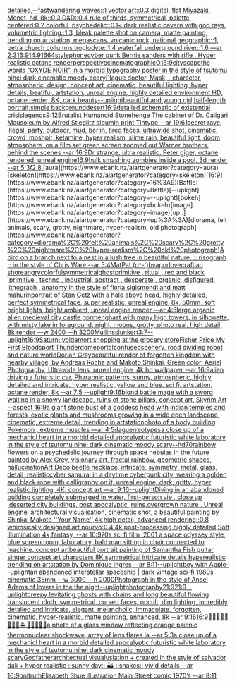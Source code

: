 [detailed,](https://www.ebank.nz/aiartgenerator?category=detailed%2C)[--fast](https://www.ebank.nz/aiartgenerator?category=--fast)[wandering waves::1 vector art::0.3 digital, flat Miyazaki, Monet, hd, 8k::0.3 D&D::0.4 rule of thirds, symmetrical, palette, centered:0.2 colorful, psychedelic::0.1](https://www.ebank.nz/aiartgenerator?category=wandering%20waves%3A%3A1%20vector%20art%3A%3A0.3%20digital%2C%20flat%20Miyazaki%2C%20Monet%2C%20hd%2C%208k%3A%3A0.3%20D%26D%3A%3A0.4%20rule%20of%20thirds%2C%20symmetrical%2C%20palette%2C%20centered%3A0.2%20colorful%2C%20psychedelic%3A%3A0.1)[< dark realistic cavern with god rays, volumetric lighting::1.3, bleak palette shot on camera, matte painting, trending on artstation, megascans, volcanic rock, national geographic::1, petra church collumns troglodyte::1.4 waterfall underground river::1.6 —ar 2:3](https://www.ebank.nz/aiartgenerator?category=%3C%20dark%20realistic%20cavern%20with%20god%20rays%2C%20volumetric%20lighting%3A%3A1.3%2C%20bleak%20palette%20shot%20on%20camera%2C%20matte%20painting%2C%20trending%20on%20artstation%2C%20megascans%2C%20volcanic%20rock%2C%20national%20geographic%3A%3A1%2C%20petra%20church%20collumns%20troglodyte%3A%3A1.4%20waterfall%20underground%20river%3A%3A1.6%20%E2%80%94ar%202%3A3)[16:9](https://www.ebank.nz/aiartgenerator?category=16%3A9)[14:9](https://www.ebank.nz/aiartgenerator?category=14%3A9)[1664](https://www.ebank.nz/aiartgenerator?category=1664)[style](https://www.ebank.nz/aiartgenerator?category=style)[phone](https://www.ebank.nz/aiartgenerator?category=phone)[cyber punk Bernie sanders with rifle . Hyper realistic octane render](https://www.ebank.nz/aiartgenerator?category=cyber%20punk%20Bernie%20sanders%20with%20rifle%20.%20Hyper%20realistic%20octane%20render)[perspective](https://www.ebank.nz/aiartgenerator?category=perspective)[cinematographic](https://www.ebank.nz/aiartgenerator?category=cinematographic)[O](https://www.ebank.nz/aiartgenerator?category=O)[16:9](https://www.ebank.nz/aiartgenerator?category=16%3A9)[cityscape](https://www.ebank.nz/aiartgenerator?category=cityscape)[the words "OXYDE NOIR" in a morbid typography poster in the style of tsutomu nihei dark cinematic moody scary](https://www.ebank.nz/aiartgenerator?category=the%20words%20%22OXYDE%20NOIR%22%20in%20a%20morbid%20typography%20poster%20in%20the%20style%20of%20tsutomu%20nihei%20dark%20cinematic%20moody%20scary)[Plague doctor, Mask, , character, atmospheric, design, concept art, cinematic, beautiful lighting, hyper details, beatiful, artstation, unreal engine, highly detailed environment HD, octane render, 8K, dark beauty](https://www.ebank.nz/aiartgenerator?category=Plague%20doctor%2C%20Mask%2C%20%2C%20character%2C%20atmospheric%2C%20design%2C%20concept%20art%2C%20cinematic%2C%20beautiful%20lighting%2C%20hyper%20details%2C%20beatiful%2C%20artstation%2C%20unreal%20engine%2C%20highly%20detailed%20environment%20HD%2C%20octane%20render%2C%208K%2C%20dark%20beauty)[--uplight](https://www.ebank.nz/aiartgenerator?category=--uplight)[beautiful and young girl,half-length portrait,simple background](https://www.ebank.nz/aiartgenerator?category=beautiful%20and%20young%20girl%2Chalf-length%20portrait%2Csimple%20background)[desert](https://www.ebank.nz/aiartgenerator?category=desert)[16:9](https://www.ebank.nz/aiartgenerator?category=16%3A9)[detailed schematic of existential crisis](https://www.ebank.nz/aiartgenerator?category=detailed%20schematic%20of%20existential%20crisis)[legends](https://www.ebank.nz/aiartgenerator?category=legends)[9:12](https://www.ebank.nz/aiartgenerator?category=9%3A12)[Brutalist Humanoid Stonehenge The cabinet of Dr. Caligari Mausoleum by Alfred Stieglitz albumin print Tintype --ar 19:6](https://www.ebank.nz/aiartgenerator?category=Brutalist%20Humanoid%20Stonehenge%20The%20cabinet%20of%20Dr.%20Caligari%20Mausoleum%20by%20Alfred%20Stieglitz%20albumin%20print%20Tintype%20--ar%2019%3A6)[1](https://www.ebank.nz/aiartgenerator?category=1)[secret rave, illegal, party, outdoor, mud, berlin, tired faces, ultrawide shot, cinematic, crowd, moshpit, ketamine, hyper realism, slime rain, beautiful light, doom atmosphere, on  a film set green screen zoomed out Warner brothers, behind the scenes --ar 16:9](https://www.ebank.nz/aiartgenerator?category=secret%20rave%2C%20illegal%2C%20party%2C%20outdoor%2C%20mud%2C%20berlin%2C%20tired%20faces%2C%20ultrawide%20shot%2C%20cinematic%2C%20crowd%2C%20moshpit%2C%20ketamine%2C%20hyper%20realism%2C%20slime%20rain%2C%20beautiful%20light%2C%20doom%20atmosphere%2C%20on%20%20a%20film%20set%20green%20screen%20zoomed%20out%20Warner%20brothers%2C%20behind%20the%20scenes%20--ar%2016%3A9)[Dr strange, ultra realistic, Peter giger, octane rendered, unreal engine](https://www.ebank.nz/aiartgenerator?category=Dr%20strange%2C%20ultra%20realistic%2C%20Peter%20giger%2C%20octane%20rendered%2C%20unreal%20engine)[16:9](https://www.ebank.nz/aiartgenerator?category=16%3A9)[hulk smashing zombies inside a pool, 3d render --ar 5:3](https://www.ebank.nz/aiartgenerator?category=hulk%20smashing%20zombies%20inside%20a%20pool%2C%203d%20render%20--ar%205%3A3)[f2.8.](https://www.ebank.nz/aiartgenerator?category=f2.8.)[aura](https://www.ebank.nz/aiartgenerator?category=aura)[skeleton](https://www.ebank.nz/aiartgenerator?category=skeleton)[16:9](https://www.ebank.nz/aiartgenerator?category=16%3A9)[Battle](https://www.ebank.nz/aiartgenerator?category=Battle)[--uplight](https://www.ebank.nz/aiartgenerator?category=--uplight)[bokeh](https://www.ebank.nz/aiartgenerator?category=bokeh)[image](https://www.ebank.nz/aiartgenerator?category=image)[up::](https://www.ebank.nz/aiartgenerator?category=up%3A%3A)[diorama, felt animals, scary, grotty, nightmare, hyper-realism, old photograph](https://www.ebank.nz/aiartgenerator?category=diorama%2C%20felt%20animals%2C%20scary%2C%20grotty%2C%20nightmare%2C%20hyper-realism%2C%20old%20photograph)[A bird on a branch next to a nest in a lush tree in beautiful nature. :: risograph :: in the style of Chris Ware --ar 5:4](https://www.ebank.nz/aiartgenerator?category=A%20bird%20on%20a%20branch%20next%20to%20a%20nest%20in%20a%20lush%20tree%20in%20beautiful%20nature.%20%3A%3A%20risograph%20%3A%3A%20in%20the%20style%20of%20Chris%20Ware%20--ar%205%3A4)[MatPat (o^-')b](https://www.ebank.nz/aiartgenerator?category=MatPat%20%28o%5E-%27%29b)[vapor](https://www.ebank.nz/aiartgenerator?category=vapor)[lovecraftian shore](https://www.ebank.nz/aiartgenerator?category=lovecraftian%20shore)[angry](https://www.ebank.nz/aiartgenerator?category=angry)[colorful](https://www.ebank.nz/aiartgenerator?category=colorful)[symmetrical](https://www.ebank.nz/aiartgenerator?category=symmetrical)[ghost](https://www.ebank.nz/aiartgenerator?category=ghost)[primitive , ritual , red and black ,primitive , techno , industrial, abstract , desperate , organic ,disfigured, lithograph , anatomy in the style of floria sigismondi and matt mahurin](https://www.ebank.nz/aiartgenerator?category=primitive%20%2C%20ritual%20%2C%20red%20and%20black%20%2Cprimitive%20%2C%20techno%20%2C%20industrial%2C%20abstract%20%2C%20desperate%20%2C%20organic%20%2Cdisfigured%2C%20lithograph%20%2C%20anatomy%20in%20the%20style%20of%20floria%20sigismondi%20and%20matt%20mahurin)[portrait of Stan Getz with a halo above head, highly detailed, perfect symmetrical face, super realistic, unreal engine, 8k, 50mm, soft bright lights, bright ambient, unreal engine render —ar 4:5](https://www.ebank.nz/aiartgenerator?category=portrait%20of%20Stan%20Getz%20with%20a%20halo%20above%20head%2C%20highly%20detailed%2C%20perfect%20symmetrical%20face%2C%20super%20realistic%2C%20unreal%20engine%2C%208k%2C%2050mm%2C%20soft%20bright%20lights%2C%20bright%20ambient%2C%20unreal%20engine%20render%20%E2%80%94ar%204%3A5)[large organic alien medieval city castle gormenghast with many high towers, in silhouette, with misty lake in foreground, night, moons, grotty, photo real, high detail, 8k render —w 2400 —h 3200](https://www.ebank.nz/aiartgenerator?category=large%20organic%20alien%20medieval%20city%20castle%20gormenghast%20with%20many%20high%20towers%2C%20in%20silhouette%2C%20with%20misty%20lake%20in%20foreground%2C%20night%2C%20moons%2C%20grotty%2C%20photo%20real%2C%20high%20detail%2C%208k%20render%20%E2%80%94w%202400%20%E2%80%94h%203200)[Mullins](https://www.ebank.nz/aiartgenerator?category=Mullins)[slunkert](https://www.ebank.nz/aiartgenerator?category=slunkert)[3:7](https://www.ebank.nz/aiartgenerator?category=3%3A7)[--uplight](https://www.ebank.nz/aiartgenerator?category=--uplight)[16:9](https://www.ebank.nz/aiartgenerator?category=16%3A9)[Saturn::](https://www.ebank.nz/aiartgenerator?category=Saturn%3A%3A)[voldemort shopping at the grocery store](https://www.ebank.nz/aiartgenerator?category=voldemort%20shopping%20at%20the%20grocery%20store)[Fisher Price My First Bloodsport Thunderdome](https://www.ebank.nz/aiartgenerator?category=Fisher%20Price%20My%20First%20Bloodsport%20Thunderdome)[portal](https://www.ebank.nz/aiartgenerator?category=portal)[confused](https://www.ebank.nz/aiartgenerator?category=confused)[scenery, road dividing robot and nature world](https://www.ebank.nz/aiartgenerator?category=scenery%2C%20road%20dividing%20robot%20and%20nature%20world)[Dorian Gray](https://www.ebank.nz/aiartgenerator?category=Dorian%20Gray)[beautiful render of forgotten kingdom with nearby village, by Andreas Rocha and Makoto Shinkai, Green color, Aerial Photography, Ultrawide lens, unreal engine, 4k hd wallpaper --ar 16:9](https://www.ebank.nz/aiartgenerator?category=beautiful%20render%20of%20forgotten%20kingdom%20with%20nearby%20village%2C%20by%20Andreas%20Rocha%20and%20Makoto%20Shinkai%2C%20Green%20color%2C%20Aerial%20Photography%2C%20Ultrawide%20lens%2C%20unreal%20engine%2C%204k%20hd%20wallpaper%20--ar%2016%3A9)[alien driving a futuristic car, Pharaonic patterns, sunny, atmospheric, highly detailed and intricate, hyper realistic, yellow and blue, sci fi, artstation, octane render, 8k --ar 7:5 --uplight](https://www.ebank.nz/aiartgenerator?category=alien%20driving%20a%20futuristic%20car%2C%20Pharaonic%20patterns%2C%20sunny%2C%20atmospheric%2C%20highly%20detailed%20and%20intricate%2C%20hyper%20realistic%2C%20yellow%20and%20blue%2C%20sci%20fi%2C%20artstation%2C%20octane%20render%2C%208k%20--ar%207%3A5%20--uplight)[9:16](https://www.ebank.nz/aiartgenerator?category=9%3A16)[blond battle mage with a sword waiting in a snowy landscape, ruins of stone pillars, concept art, Skyrim Art --aspect 16:9](https://www.ebank.nz/aiartgenerator?category=blond%20battle%20mage%20with%20a%20sword%20waiting%20in%20a%20snowy%20landscape%2C%20ruins%20of%20stone%20pillars%2C%20concept%20art%2C%20Skyrim%20Art%20--aspect%2016%3A9)[a giant stone bust of a goddess head with indian temples and forests, exotic plants and mushrooms growing in a wide open landscape, cinematic, extreme detail, trending in artstation](https://www.ebank.nz/aiartgenerator?category=a%20giant%20stone%20bust%20of%20a%20goddess%20head%20with%20indian%20temples%20and%20forests%2C%20exotic%20plants%20and%20mushrooms%20growing%20in%20a%20wide%20open%20landscape%2C%20cinematic%2C%20extreme%20detail%2C%20trending%20in%20artstation)[photo of a body building Pokémon , extreme muscles —ar 4:5](https://www.ebank.nz/aiartgenerator?category=photo%20of%20a%20body%20building%20Pok%C3%A9mon%20%2C%20extreme%20muscles%20%E2%80%94ar%204%3A5)[daguerreotypes](https://www.ebank.nz/aiartgenerator?category=daguerreotypes)[a close up of a mechanicl heart in a morbid detailed apocalyptic futuristic white laboratory in the style of tsutomu nihei dark cinematic moody scary](https://www.ebank.nz/aiartgenerator?category=a%20close%20up%20of%20a%20mechanicl%20heart%20in%20a%20morbid%20detailed%20apocalyptic%20futuristic%20white%20laboratory%20in%20the%20style%20of%20tsutomu%20nihei%20dark%20cinematic%20moody%20scary)[--hd](https://www.ebank.nz/aiartgenerator?category=--hd)[70](https://www.ebank.nz/aiartgenerator?category=70)[rainbow flowers on a psychedelic journey through space nebulas in the future painted by Alex Grey, visionary art, fractal rainbow, geometric shapes, hallucination](https://www.ebank.nz/aiartgenerator?category=rainbow%20flowers%20on%20a%20psychedelic%20journey%20through%20space%20nebulas%20in%20the%20future%20painted%20by%20Alex%20Grey%2C%20visionary%20art%2C%20fractal%20rainbow%2C%20geometric%20shapes%2C%20hallucination)[Art Deco beetle necklace, intricate, symmetry, metal, glass, detail, realistic](https://www.ebank.nz/aiartgenerator?category=Art%20Deco%20beetle%20necklace%2C%20intricate%2C%20symmetry%2C%20metal%2C%20glass%2C%20detail%2C%20realistic)[cyber samurai in a daytime cyberpunk city, wearing a golden and black robe with calligraphy on it, unreal engine, dark, gritty, hyper realistic lighting, 4K, concept art —ar 9:16](https://www.ebank.nz/aiartgenerator?category=cyber%20samurai%20in%20a%20daytime%20cyberpunk%20city%2C%20wearing%20a%20golden%20and%20black%20robe%20with%20calligraphy%20on%20it%2C%20unreal%20engine%2C%20dark%2C%20gritty%2C%20hyper%20realistic%20lighting%2C%204K%2C%20concept%20art%20%E2%80%94ar%209%3A16)[--uplight](https://www.ebank.nz/aiartgenerator?category=--uplight)[Diving in an abandoned building completely submerged in water, first-person vie , close up ,deserted city buildings, post apocalyptic ,ruins,overgrown nature , Unreal engine, architectural visualisation, cinematic shot, a beautiful painting by Shinkai Makoto ''Your Name'',4k,high detail, advanced rendering::0.8 whimsically designed art nourvo:0.4 4k post-processing highly detailed,Soft illumination,4k,fantasy, --ar 16:9](https://www.ebank.nz/aiartgenerator?category=Diving%20in%20an%20abandoned%20building%20completely%20submerged%20in%20water%2C%20first-person%20vie%20%2C%20close%20up%20%2Cdeserted%20city%20buildings%2C%20post%20apocalyptic%20%2Cruins%2Covergrown%20nature%20%2C%20Unreal%20engine%2C%20architectural%20visualisation%2C%20cinematic%20shot%2C%20a%20beautiful%20painting%20by%20Shinkai%20Makoto%20%27%27Your%20Name%27%27%2C4k%2Chigh%20detail%2C%20advanced%20rendering%3A%3A0.8%20whimsically%20designed%20art%20nourvo%3A0.4%204k%20post-processing%20highly%20detailed%2CSoft%20illumination%2C4k%2Cfantasy%2C%20--ar%2016%3A9)[70s sci fi film, 2001 a space odyssey style, blue screen room, laboratory, bald man sitting in chair connected to machine, concept art](https://www.ebank.nz/aiartgenerator?category=70s%20sci%20fi%20film%2C%202001%20a%20space%20odyssey%20style%2C%20blue%20screen%20room%2C%20laboratory%2C%20bald%20man%20sitting%20in%20chair%20connected%20to%20machine%2C%20concept%20art)[beautiful portrait painting of Samantha Fish guitar singer concept art characters 8K symmetrical intricate details hyperealistic trending on artstation by Dominique Ingres --ar 8:11](https://www.ebank.nz/aiartgenerator?category=beautiful%20portrait%20painting%20of%20Samantha%20Fish%20guitar%20singer%20concept%20art%20characters%208K%20symmetrical%20intricate%20details%20hyperealistic%20trending%20on%20artstation%20by%20Dominique%20Ingres%20--ar%208%3A11)[--uplight](https://www.ebank.nz/aiartgenerator?category=--uplight)[boy with Apple](https://www.ebank.nz/aiartgenerator?category=boy%20with%20Apple)[--uplight](https://www.ebank.nz/aiartgenerator?category=--uplight)[an abandoned interstellar spaceship | dark vintage sci-fi 1980s cinematic 35mm —w 3000 —h 2000](https://www.ebank.nz/aiartgenerator?category=an%20abandoned%20interstellar%20spaceship%20%7C%20dark%20vintage%20sci-fi%201980s%20cinematic%2035mm%20%E2%80%94w%203000%20%E2%80%94h%202000)[Photograph in the style of Ansel Adams of lovers in the the night](https://www.ebank.nz/aiartgenerator?category=Photograph%20in%20the%20style%20of%20Ansel%20Adams%20of%20lovers%20in%20the%20the%20night)[--uplight](https://www.ebank.nz/aiartgenerator?category=--uplight)[photography](https://www.ebank.nz/aiartgenerator?category=photography)[21:9](https://www.ebank.nz/aiartgenerator?category=21%3A9)[21:9](https://www.ebank.nz/aiartgenerator?category=21%3A9)[--uplight](https://www.ebank.nz/aiartgenerator?category=--uplight)[creepy levitating ghosts with chains and long beautiful flowing translucent cloth, symmetrical, cursed faces, occult, dim lighting, incredibly detailed and intricate, elegant, melancholic, immaculate, forgotten, cinematic, hyper-realistic, matte painting, enhanced, 8k --ar 9:16](https://www.ebank.nz/aiartgenerator?category=creepy%20levitating%20ghosts%20with%20chains%20and%20long%20beautiful%20flowing%20translucent%20cloth%2C%20symmetrical%2C%20cursed%20faces%2C%20occult%2C%20dim%20lighting%2C%20incredibly%20detailed%20and%20intricate%2C%20elegant%2C%20melancholic%2C%20immaculate%2C%20forgotten%2C%20cinematic%2C%20hyper-realistic%2C%20matte%20painting%2C%20enhanced%2C%208k%20--ar%209%3A16)[16:9](https://www.ebank.nz/aiartgenerator?category=16%3A9)[🧞‍♂️🧞‍♀️🧞👾🐙🦑🏝🌌🌊🔮🏴‍☠️](https://www.ebank.nz/aiartgenerator?category=%F0%9F%A7%9E%E2%80%8D%E2%99%82%EF%B8%8F%F0%9F%A7%9E%E2%80%8D%E2%99%80%EF%B8%8F%F0%9F%A7%9E%F0%9F%91%BE%F0%9F%90%99%F0%9F%A6%91%F0%9F%8F%9D%F0%9F%8C%8C%F0%9F%8C%8A%F0%9F%94%AE%F0%9F%8F%B4%E2%80%8D%E2%98%A0%EF%B8%8F)[a photo of a glass window reflecting orange psionic thermonuclear shockwave, array of lens flares la --ar 5:3](https://www.ebank.nz/aiartgenerator?category=a%20photo%20of%20a%20glass%20window%20reflecting%20orange%20psionic%20thermonuclear%20shockwave%2C%20array%20of%20lens%20flares%20la%20--ar%205%3A3)[a close up of a mechanicl heart in a morbid detailed apocalyptic futuristic white laboratory in the style of tsutomu nihei dark cinematic moody scary](https://www.ebank.nz/aiartgenerator?category=a%20close%20up%20of%20a%20mechanicl%20heart%20in%20a%20morbid%20detailed%20apocalyptic%20futuristic%20white%20laboratory%20in%20the%20style%20of%20tsutomu%20nihei%20dark%20cinematic%20moody%20scary)[Godfather](https://www.ebank.nz/aiartgenerator?category=Godfather)[architectual visualusiation + created in the style of salvador dali + hyper realistic ::sunny day:: 🏜️ ::snakes:: vivid details --ar 16:9](https://www.ebank.nz/aiartgenerator?category=architectual%20visualusiation%20%2B%20created%20in%20the%20style%20of%20salvador%20dali%20%2B%20hyper%20realistic%20%3A%3Asunny%20day%3A%3A%20%F0%9F%8F%9C%EF%B8%8F%20%3A%3Asnakes%3A%3A%20vivid%20details%20--ar%2016%3A9)[oni](https://www.ebank.nz/aiartgenerator?category=oni)[truth](https://www.ebank.nz/aiartgenerator?category=truth)[Elisabeth Shue illustration Main Street comic 1970’s --ar 8:11](https://www.ebank.nz/aiartgenerator?category=Elisabeth%20Shue%20illustration%20Main%20Street%20comic%201970%E2%80%99s%20--ar%208%3A11)
